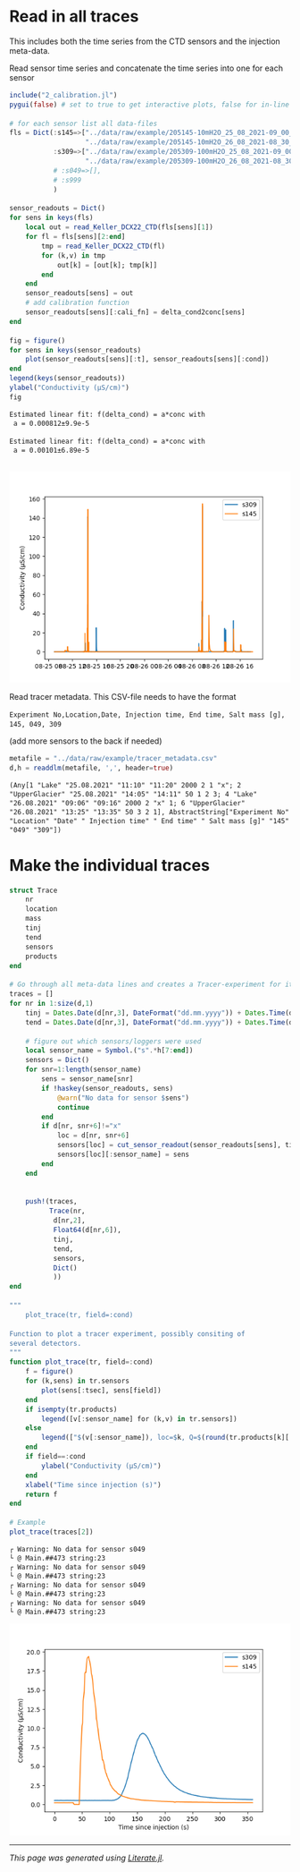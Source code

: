 # Read in all traces
This includes both the time series from the CTD sensors and the injection meta-data.

Read sensor time series and concatenate the time series into one for each sensor

````julia
include("2_calibration.jl")
pygui(false) # set to true to get interactive plots, false for in-line plots

# for each sensor list all data-files
fls = Dict(:s145=>["../data/raw/example/205145-10mH2O_25_08_2021-09_00_00.CSV",
                   "../data/raw/example/205145-10mH2O_26_08_2021-08_30_00.CSV"],
           :s309=>["../data/raw/example/205309-100mH2O_25_08_2021-09_00_00.CSV",
                   "../data/raw/example/205309-100mH2O_26_08_2021-08_30_00.CSV"],
           # :s049=>[],
           # :s999
           )

sensor_readouts = Dict()
for sens in keys(fls)
    local out = read_Keller_DCX22_CTD(fls[sens][1])
    for fl = fls[sens][2:end]
        tmp = read_Keller_DCX22_CTD(fl)
        for (k,v) in tmp
            out[k] = [out[k]; tmp[k]]
        end
    end
    sensor_readouts[sens] = out
    # add calibration function
    sensor_readouts[sens][:cali_fn] = delta_cond2conc[sens]
end

fig = figure()
for sens in keys(sensor_readouts)
    plot(sensor_readouts[sens][:t], sensor_readouts[sens][:cond])
end
legend(keys(sensor_readouts))
ylabel("Conductivity (μS/cm)")
fig

````

````
Estimated linear fit: f(delta_cond) = a*conc with
 a = 0.000812±9.9e-5

Estimated linear fit: f(delta_cond) = a*conc with
 a = 0.00101±6.89e-5


````

![](cond-timeseries.png)

Read tracer metadata.  This CSV-file needs to have the format

`Experiment No,Location,Date, Injection time, End time, Salt mass [g], 145, 049, 309`

(add more sensors to the back if needed)

````julia
metafile = "../data/raw/example/tracer_metadata.csv"
d,h = readdlm(metafile, ',', header=true)
````

````
(Any[1 "Lake" "25.08.2021" "11:10" "11:20" 2000 2 1 "x"; 2 "UpperGlacier" "25.08.2021" "14:05" "14:11" 50 1 2 3; 4 "Lake" "26.08.2021" "09:06" "09:16" 2000 2 "x" 1; 6 "UpperGlacier" "26.08.2021" "13:25" "13:35" 50 3 2 1], AbstractString["Experiment No" "Location" "Date" " Injection time" " End time" " Salt mass [g]" "145" "049" "309"])
````

# Make the individual traces

````julia
struct Trace
    nr
    location
    mass
    tinj
    tend
    sensors
    products
end

# Go through all meta-data lines and creates a Tracer-experiment for it
traces = []
for nr in 1:size(d,1)
    tinj = Dates.Date(d[nr,3], DateFormat("dd.mm.yyyy")) + Dates.Time(d[nr,4], "HH:MM")
    tend = Dates.Date(d[nr,3], DateFormat("dd.mm.yyyy")) + Dates.Time(d[nr,5], "HH:MM")

    # figure out which sensors/loggers were used
    local sensor_name = Symbol.("s".*h[7:end])
    sensors = Dict()
    for snr=1:length(sensor_name)
        sens = sensor_name[snr]
        if !haskey(sensor_readouts, sens)
            @warn("No data for sensor $sens")
            continue
        end
        if d[nr, snr+6]!="x"
            loc = d[nr, snr+6]
            sensors[loc] = cut_sensor_readout(sensor_readouts[sens], tinj, tend)
            sensors[loc][:sensor_name] = sens
        end
    end


    push!(traces,
          Trace(nr,
           d[nr,2],
           Float64(d[nr,6]),
           tinj,
           tend,
           sensors,
           Dict()
           ))
end

"""
    plot_trace(tr, field=:cond)

Function to plot a tracer experiment, possibly consiting of
several detectors.
"""
function plot_trace(tr, field=:cond)
    f = figure()
    for (k,sens) in tr.sensors
        plot(sens[:tsec], sens[field])
    end
    if isempty(tr.products)
        legend([v[:sensor_name] for (k,v) in tr.sensors])
    else
        legend(["$(v[:sensor_name]), loc=$k, Q=$(round(tr.products[k][:Q], sigdigits=2)) m³/s" for (k,v) in tr.sensors])
    end
    if field==:cond
        ylabel("Conductivity (μS/cm)")
    end
    xlabel("Time since injection (s)")
    return f
end

# Example
plot_trace(traces[2])

````

````
┌ Warning: No data for sensor s049
└ @ Main.##473 string:23
┌ Warning: No data for sensor s049
└ @ Main.##473 string:23
┌ Warning: No data for sensor s049
└ @ Main.##473 string:23
┌ Warning: No data for sensor s049
└ @ Main.##473 string:23

````

![](multi-trace.png)

---

*This page was generated using [Literate.jl](https://github.com/fredrikekre/Literate.jl).*

